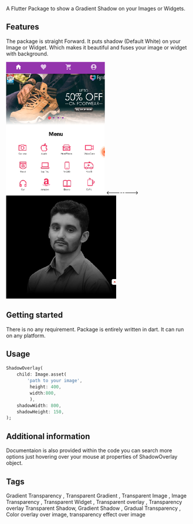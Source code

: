 A Flutter Package to show a Gradient Shadow on your Images or Widgets.

## Features

The package is straight Forward. It puts shadow (Default White) on your Image or Widget. Which makes it beautiful and fuses your image or widget with background.


![1](https://raw.githubusercontent.com/afzl-wtu/shadow_overlay/main/resources/sample1.png)    <-------->   ![2](https://raw.githubusercontent.com/afzl-wtu/shadow_overlay/main/resources/sample2.png)

## Getting started

There is no any requirement. Package is entirely written in dart. It can run on any platform.

## Usage

```dart
ShadowOverlay(
    child: Image.asset(
        'path to your image',
         height: 400,
         width:800,
         ),
    shadowWidth: 800,
    shadowHeight: 150,
);
```

## Additional information

Documentaion is also provided within the code you can search more options just hovering over your mouse at properties of ShadowOverlay object.

## Tags
Gradient Transparency , Transparent Gradient , Transparent Image , Image Transparency , Transparent Widget , Transparent overlay , Transparency overlay
Transparent Shadow, Gradient Shadow , Gradual Transparency , Color overlay over image, transparency effect over image
